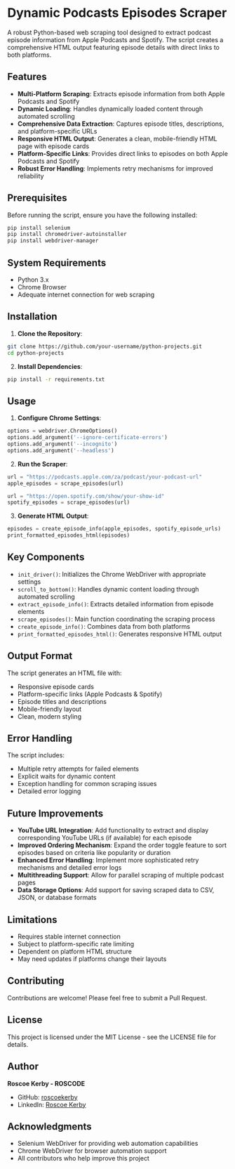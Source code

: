 # Dynamic Podcasts Episodes Scraper

A robust Python-based web scraping tool designed to extract podcast episode information from Apple Podcasts and Spotify. The script creates a comprehensive HTML output featuring episode details with direct links to both platforms.

## Features

- **Multi-Platform Scraping**: Extracts episode information from both Apple Podcasts and Spotify
- **Dynamic Loading**: Handles dynamically loaded content through automated scrolling
- **Comprehensive Data Extraction**: Captures episode titles, descriptions, and platform-specific URLs
- **Responsive HTML Output**: Generates a clean, mobile-friendly HTML page with episode cards
- **Platform-Specific Links**: Provides direct links to episodes on both Apple Podcasts and Spotify
- **Robust Error Handling**: Implements retry mechanisms for improved reliability

## Prerequisites

Before running the script, ensure you have the following installed:

```bash
pip install selenium
pip install chromedriver-autoinstaller
pip install webdriver-manager
```

## System Requirements

- Python 3.x
- Chrome Browser
- Adequate internet connection for web scraping

## Installation

1. **Clone the Repository**:
```bash
git clone https://github.com/your-username/python-projects.git
cd python-projects
```

2. **Install Dependencies**:
```bash
pip install -r requirements.txt
```

## Usage

1. **Configure Chrome Settings**:
```python
options = webdriver.ChromeOptions()
options.add_argument('--ignore-certificate-errors')
options.add_argument('--incognito')
options.add_argument('--headless')
```

2. **Run the Scraper**:
```python
url = "https://podcasts.apple.com/za/podcast/your-podcast-url"
apple_episodes = scrape_episodes(url)

url = "https://open.spotify.com/show/your-show-id"
spotify_episodes = scrape_episodes(url)
```

3. **Generate HTML Output**:
```python
episodes = create_episode_info(apple_episodes, spotify_episode_urls)
print_formatted_episodes_html(episodes)
```

## Key Components

- `init_driver()`: Initializes the Chrome WebDriver with appropriate settings
- `scroll_to_bottom()`: Handles dynamic content loading through automated scrolling
- `extract_episode_info()`: Extracts detailed information from episode elements
- `scrape_episodes()`: Main function coordinating the scraping process
- `create_episode_info()`: Combines data from both platforms
- `print_formatted_episodes_html()`: Generates responsive HTML output

## Output Format

The script generates an HTML file with:
- Responsive episode cards
- Platform-specific links (Apple Podcasts & Spotify)
- Episode titles and descriptions
- Mobile-friendly layout
- Clean, modern styling

## Error Handling

The script includes:
- Multiple retry attempts for failed elements
- Explicit waits for dynamic content
- Exception handling for common scraping issues
- Detailed error logging

## Future Improvements

- **YouTube URL Integration**: Add functionality to extract and display corresponding YouTube URLs (if available) for each episode
- **Improved Ordering Mechanism**: Expand the order toggle feature to sort episodes based on criteria like popularity or duration
- **Enhanced Error Handling**: Implement more sophisticated retry mechanisms and detailed error logs
- **Multithreading Support**: Allow for parallel scraping of multiple podcast pages
- **Data Storage Options**: Add support for saving scraped data to CSV, JSON, or database formats

## Limitations

- Requires stable internet connection
- Subject to platform-specific rate limiting
- Dependent on platform HTML structure
- May need updates if platforms change their layouts

## Contributing

Contributions are welcome! Please feel free to submit a Pull Request.

## License

This project is licensed under the MIT License - see the LICENSE file for details.

## Author

**Roscoe Kerby - ROSCODE**
- GitHub: [roscoekerby](https://github.com/roscoekerby)
- LinkedIn: [Roscoe Kerby](https://www.linkedin.com/in/roscoekerby/)

## Acknowledgments

- Selenium WebDriver for providing web automation capabilities
- Chrome WebDriver for browser automation support
- All contributors who help improve this project
